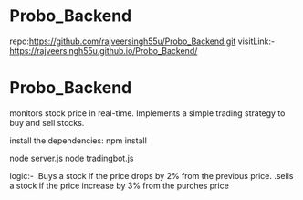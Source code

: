 ﻿# Probo_Backend
repo:https://github.com/rajveersingh55u/Probo_Backend.git
visitLink:- https://rajveersingh55u.github.io/Probo_Backend/
 # Probo_Backend

monitors stock price in real-time.
Implements a simple trading strategy to buy and sell stocks.


install the dependencies:
npm install

node server.js
node tradingbot.js

logic:-
.Buys a stock if the price drops by 2% from the previous price.
.sells a stock if the price increase by 3% from the purches price

